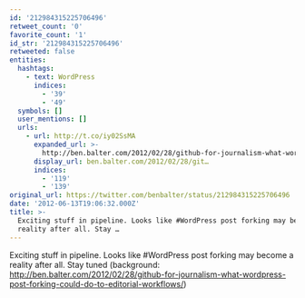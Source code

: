 ```yaml
---
id: '212984315225706496'
retweet_count: '0'
favorite_count: '1'
id_str: '212984315225706496'
retweeted: false
entities:
  hashtags:
    - text: WordPress
      indices:
        - '39'
        - '49'
  symbols: []
  user_mentions: []
  urls:
    - url: http://t.co/iy02SsMA
      expanded_url: >-
        http://ben.balter.com/2012/02/28/github-for-journalism-what-wordpress-post-forking-could-do-to-editorial-workflows/
      display_url: ben.balter.com/2012/02/28/git…
      indices:
        - '119'
        - '139'
original_url: https://twitter.com/benbalter/status/212984315225706496
date: '2012-06-13T19:06:32.000Z'
title: >-
  Exciting stuff in pipeline. Looks like #WordPress post forking may become a
  reality after all. Stay …
---
```


Exciting stuff in pipeline. Looks like #WordPress post forking may become a reality after all. Stay tuned (background: http://ben.balter.com/2012/02/28/github-for-journalism-what-wordpress-post-forking-could-do-to-editorial-workflows/)